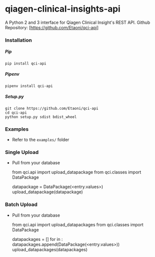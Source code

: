 # qiagen-clinical-insights-api
A Python 2 and 3 interface for Qiagen Clinical Insight's REST API.
Github Repository: [https://github.com/Etaoni/qci-api]

### Installation
##### Pip
    pip install qci-api
##### Pipenv
    pipenv install qci-api
##### Setup.py
    git clone https://github.com/Etaoni/qci-api
    cd qci-api
    python setup.py sdist bdist_wheel

### Examples
  - Refer to the ```examples/``` folder
  
### Single Upload
  - Pull <entry> from your database
  
   
    from qci.api import upload_datapackage
    from qci.classes import DataPackage
    
    datapackage = DataPackage(<entry.values>)
    upload_datapackage(datapackage)

### Batch Upload
  - Pull <entries> from your database
  
  
    from qci.api import upload_datapackages
    from qci.classes import DataPackage
  
    datapackages = []
    for <entry> in <entries>:
        datapackages.append(DataPackage(<entry.values>))
    upload_datapackages(datapackages)
